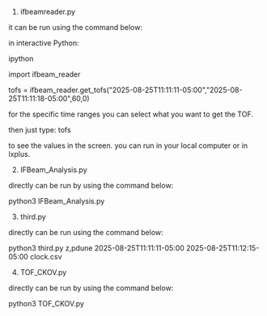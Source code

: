 1) ifbeamreader.py

it can be run using the command below:

in interactive Python:

ipython

import ifbeam_reader

tofs = ifbeam_reader.get_tofs("2025-08-25T11:11:11-05:00","2025-08-25T11:11:18-05:00",60,0) 

for the specific time ranges you can select what you want to get the TOF.

then just type: tofs 

to see the values in the screen. you can run in your local computer or in lxplus. 


2) IFBeam_Analysis.py

directly can be run by using the command below: 

python3 IFBeam_Analysis.py

3) third.py

directly can be run using the command below:

python3 third.py z,pdune 2025-08-25T11:11:11-05:00 2025-08-25T11:12:15-05:00 clock.csv

4) TOF_CKOV.py
   
directly can be run by using the command below: 

python3 TOF_CKOV.py
